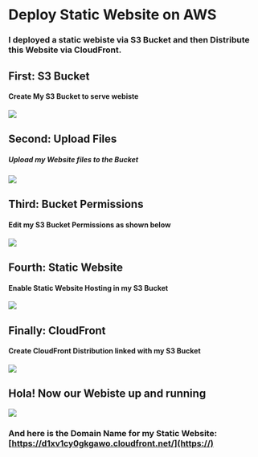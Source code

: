 # Deploy Static Website on AWS
### I deployed a static webiste via S3 Bucket and then Distribute this Website via CloudFront.

## First: S3 Bucket
#### Create My S3 Bucket to serve webiste
![](https://i.imgur.com/xkUrvpD.jpg)

## Second: Upload Files
##### Upload my Website files to the Bucket
![](https://i.imgur.com/fZ68UdS.jpg)

## Third: Bucket Permissions
#### Edit my S3 Bucket Permissions as shown below
![](https://i.imgur.com/aq4J8xv.jpg)

## Fourth: Static Website
#### Enable Static Website Hosting in my S3 Bucket
![](https://i.imgur.com/v5akJh1.jpg)

## Finally: CloudFront
#### Create CloudFront Distribution linked with my S3 Bucket
![](https://i.imgur.com/dJVDhUi.jpg)

## Hola! Now our Webiste up and running
![](https://i.imgur.com/cXTzCyy.jpg)

### And here is the Domain Name for my Static Website: [https://d1xv1cy0gkgawo.cloudfront.net/](https://)
